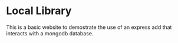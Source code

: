 # Local Library

This is a basic website to demostrate the use of an express add that interacts with a mongodb database.
